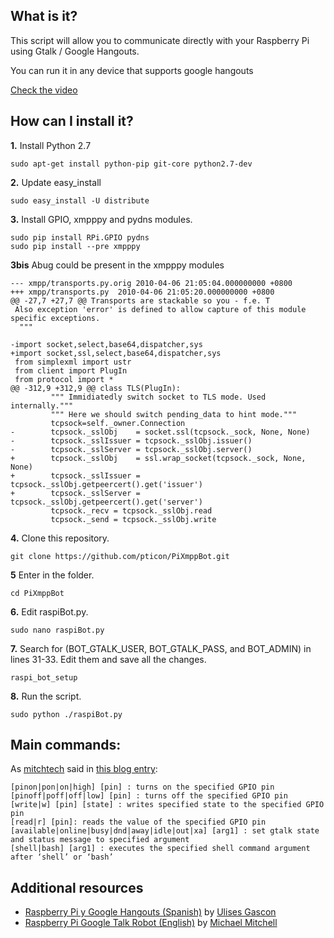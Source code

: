 ## What is it?

This script will allow you to communicate directly with your Raspberry Pi using Gtalk / Google Hangouts.

You can run it in any device that supports google hangouts

[Check the video](http://youtu.be/vd6RlkAXWRs)

## How can I install it?

**1.** Install Python 2.7
```bh
sudo apt-get install python-pip git-core python2.7-dev
```
**2.** Update easy_install
```bh
sudo easy_install -U distribute
```
**3.** Install GPIO, xmpppy and pydns modules.
```bh
sudo pip install RPi.GPIO pydns
sudo pip install --pre xmpppy
```
**3bis** Abug could be present in the xmpppy modules
```
--- xmpp/transports.py.orig	2010-04-06 21:05:04.000000000 +0800
+++ xmpp/transports.py	2010-04-06 21:05:20.000000000 +0800
@@ -27,7 +27,7 @@ Transports are stackable so you - f.e. T
 Also exception 'error' is defined to allow capture of this module specific exceptions.
  """

-import socket,select,base64,dispatcher,sys
+import socket,ssl,select,base64,dispatcher,sys
 from simplexml import ustr
 from client import PlugIn
 from protocol import *
@@ -312,9 +312,9 @@ class TLS(PlugIn):
         """ Immidiatedly switch socket to TLS mode. Used internally."""
         """ Here we should switch pending_data to hint mode."""
         tcpsock=self._owner.Connection
-        tcpsock._sslObj    = socket.ssl(tcpsock._sock, None, None)
-        tcpsock._sslIssuer = tcpsock._sslObj.issuer()
-        tcpsock._sslServer = tcpsock._sslObj.server()
+        tcpsock._sslObj    = ssl.wrap_socket(tcpsock._sock, None, None)
+        tcpsock._sslIssuer = tcpsock._sslObj.getpeercert().get('issuer')
+        tcpsock._sslServer = tcpsock._sslObj.getpeercert().get('server')
         tcpsock._recv = tcpsock._sslObj.read
         tcpsock._send = tcpsock._sslObj.write
```
**4.** Clone this repository.
```bh
git clone https://github.com/pticon/PiXmppBot.git
```
**5** Enter in the folder.
```bh
cd PiXmppBot
```
**6.** Edit raspiBot.py.
```bh
sudo nano raspiBot.py
```
**7.** Search for (BOT_GTALK_USER, BOT_GTALK_PASS, and BOT_ADMIN) in lines 31-33. Edit them and save all the changes.
```bh
raspi_bot_setup
```
**8.** Run the script.
```bh
sudo python ./raspiBot.py
```

## Main commands:

As [mitchtech](https://github.com/mitchtech) said in [this blog entry](http://mitchtech.net/raspberry-pi-google-talk-robot/):
> 
```
[pinon|pon|on|high] [pin] : turns on the specified GPIO pin
[pinoff|poff|off|low] [pin] : turns off the specified GPIO pin
[write|w] [pin] [state] : writes specified state to the specified GPIO pin
[read|r] [pin]: reads the value of the specified GPIO pin
[available|online|busy|dnd|away|idle|out|xa] [arg1] : set gtalk state and status message to specified argument
[shell|bash] [arg1] : executes the specified shell command argument after ‘shell’ or ‘bash’
```
>

## Additional resources

- [Raspberry Pi y Google Hangouts (Spanish)](http://www.blog.ulisesgascon.com/raspberry-pi-y-google-hangouts) by [Ulises Gascon](https://github.com/UlisesGascon)
- [Raspberry Pi Google Talk Robot (English)](http://mitchtech.net/raspberry-pi-google-talk-robot/) by [Michael Mitchell](https://github.com/mitchtech)
